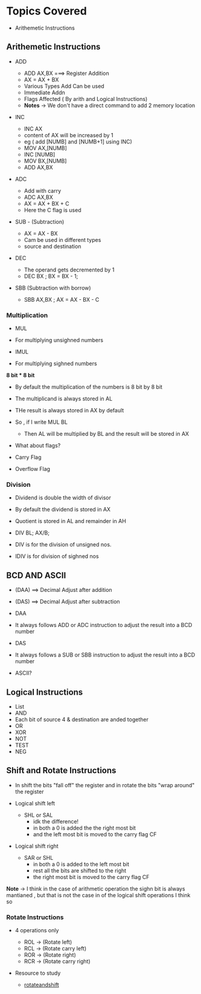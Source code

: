 # Topics Covered

- Arithemetic Instructions

## Arithemetic Instructions

- ADD
  - ADD AX,BX ===> Register Addition 
  - AX = AX + BX
  - Various Types Add Can be used
  - Immediate Addn
  - Flags Affected ( By arith and Logical Instructions)
  - **Notes** -> We don't have a direct command to add 2 memory location

- INC
  - INC AX
  - content of AX will be increased by 1
  - eg ( add [NUMB] and [NUMB+1] using INC)
  - MOV AX,[NUMB]
  - INC [NUMB]
  - MOV BX,[NUMB]
  - ADD AX,BX

- ADC
  - Add with carry
  - ADC AX,BX
  - AX = AX + BX + C
  - Here the C flag is used

- SUB - (Subtraction)
  - AX = AX - BX
  - Cam be used in different types
  - source and destination

- DEC
  - The operand gets decremented by 1
  - DEC BX ; BX = BX - 1;

- SBB (Subtraction with borrow)
  - SBB AX,BX ; AX = AX - BX - C

### Multiplication

- MUL
 - For multiplying unsighned numbers

- IMUL
 - For multiplying sighned numbers

**8 bit * 8 bit**
- By default the multiplication of the numbers is 8 bit by 8 bit
- The multiplicand is always stored in AL
- THe result is always stored in AX by default

- So , if I write MUL BL
  - Then AL will be multiplied by BL and the result will be stored in AX

- What about flags?
 - Carry Flag
 - Overflow Flag

### Division

- Dividend is double the width of divisor
- By default the dividend is stored in AX
- Quotient is stored in AL and remainder in AH

- DIV BL; AX/B;
- DIV is for the division of unsigned nos.
- IDIV is for division of sighned nos

## BCD AND ASCII

- (DAA) ==> Decimal Adjust after addition
- (DAS) ==> Decimal Adjust after subtraction

- DAA
 - It always follows ADD or ADC instruction to adjust the result into a BCD number
- DAS
 - It always follows a SUB or SBB instruction to adjust the result into a BCD number

- ASCII?


## Logical Instructions

- List
 -  AND
  - Each bit of source 4 & destination are anded together
 -  OR
 -  XOR
 -  NOT
 -  TEST
 -  NEG


## Shift and Rotate Instructions

- In shift the bits "fall off" the register and in rotate the bits "wrap around" the register
- Logical shift left 
  - SHL or SAL
    - idk the difference!
    - in both a 0 is added the the right most bit
    - and the left most bit is moved to the carry flag CF

- Logical shift right
  - SAR or SHL
    - in both a 0 is added to the left most bit
    - rest all the bits are shifted to the right
    - the right most bit is moved to the carry flag CF

**Note** -> I think in the case of arithmetic operation the sighn bit is always mantianed , but that is not the case in of the logical shift operations I think so

### Rotate Instructions
- 4 operations only
  - ROL -> (Rotate left)
  - RCL -> (Rotate carry left)
  - ROR -> (Rotate right)
  - RCR -> (Rotate carry right)

- Resource to study
  - [rotateandshift](https://www.includehelp.com/embedded-system/shift-and-rotate-instructions-in-8086-microprocessor.aspx)
